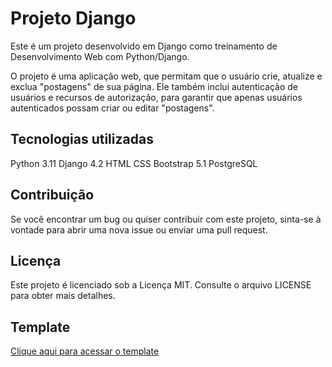 # Projeto Django
Este é um projeto desenvolvido em Django como treinamento de Desenvolvimento Web com Python/Django.

O projeto é uma aplicação web, que permitam que o usuário crie, atualize e exclua "postagens" de sua página. Ele também inclui autenticação de usuários e recursos de autorização, para garantir que apenas usuários autenticados possam criar ou editar "postagens".

## Tecnologias utilizadas
Python 3.11
Django 4.2
HTML
CSS
Bootstrap 5.1
PostgreSQL

## Contribuição
Se você encontrar um bug ou quiser contribuir com este projeto, sinta-se à vontade para abrir uma nova issue ou enviar uma pull request.

## Licença
Este projeto é licenciado sob a Licença MIT. Consulte o arquivo LICENSE para obter mais detalhes.

## Template
[Clique aqui para acessar o template](https://bootstrapmade.com/yummy-bootstrap-restaurant-website-template/)
